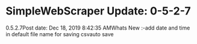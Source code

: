 # SimpleWebScraper Update: 0-5-2-7

0.5.2.7Post date: Dec 18, 2019 8:42:35 AMWhats New :-add date and time in default file name for saving csvauto save